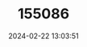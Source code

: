 ---
title: "155086"
category: "Omobranchus fasciolatus"
draft: false
date: 2024-02-22 13:03:51
languages:
  Afrikaans: ["Arabiese blennie"]
  English: ["Arab Blenny"]
---